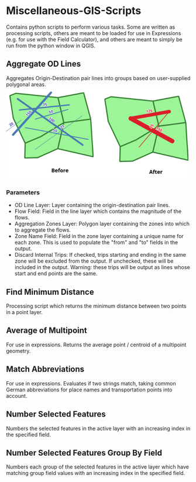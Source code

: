 # Miscellaneous-GIS-Scripts
Contains python scripts to perform various tasks. Some are written as processing scripts, others are meant to be loaded for use in Expressions (e.g. for use with the Field Calculator), and others are meant to simply be run from the python window in QGIS.

## Aggregate OD Lines
Aggregates Origin-Destination pair lines into groups based on user-supplied polygonal areas.
![Explanation of OD Line Aggregation](images/FlowAggregationIllustration.png)
### Parameters
* OD Line Layer: Layer containing the origin-destination pair lines.
* Flow Field: Field in the line layer which contains the magnitude of the flows.
* Aggregation Zones Layer: Polygon layer containing the zones into which to aggregate the flows.
* Zone Name Field: Field in the zone layer containing a unique name for each zone. This is used to populate the "from" and "to" fields in the output.
* Discard Internal Trips: If checked, trips starting and ending in the same zone will be excluded from the output. If unchecked, these will be included in the output. Warning: these trips will be output as lines whose start and end points are the same.

## Find Minimum Distance
Processing script which returns the minimum distance between two points in a point layer.

## Average of Multipoint
For use in expressions. Returns the average point / centroid of a multipoint geometry.

## Match Abbreviations
For use in expressions. Evaluates if two strings match, taking common German abbreviations for place names and transportation points into account.

## Number Selected Features
Numbers the selected features in the active layer with an increasing index in the specified field.

## Number Selected Features Group By Field
Numbers each group of the selected features in the active layer which have matching group field values with an increasing index in the specified field.

